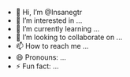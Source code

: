 - 👋 Hi, I’m @Insanegtr
- 👀 I’m interested in ...
- 🌱 I’m currently learning ...
- 💞️ I’m looking to collaborate on ...
- 📫 How to reach me ...
- 😄 Pronouns: ...
- ⚡ Fun fact: ...

<!---
Insanegtr/Insanegtr is a ✨ special ✨ repository because its `README.md` (this file) appears on your GitHub profile.
You can click the Preview link to take a look at your changes.
--->
